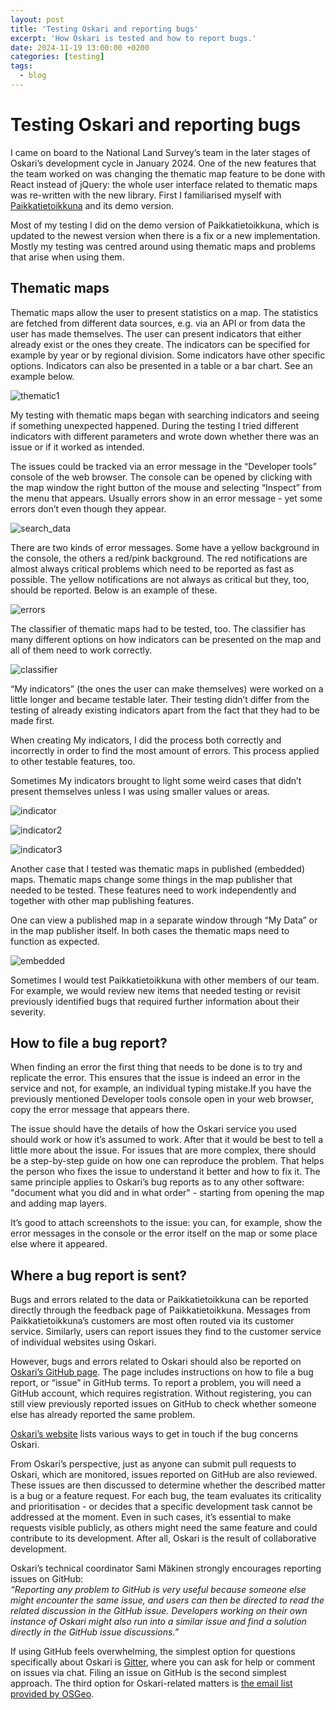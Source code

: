 ```yaml
---
layout: post
title: 'Testing Oskari and reporting bugs'
excerpt: 'How Oskari is tested and how to report bugs.'
date: 2024-11-19 13:00:00 +0200
categories: [testing]
tags:
  - blog
---
```


# Testing Oskari and reporting bugs

I came on board to the National Land Survey’s team in the later stages of Oskari’s development cycle in January 2024. One of the new features that the team worked on was changing the thematic map feature to be done with React instead of jQuery: the whole user interface related to thematic maps was re-written with the new library. First I familiarised myself with [Paikkatietoikkuna](https://kartta.paikkatietoikkuna.fi/) and its demo version.

Most of my testing I did on the demo version of Paikkatietoikkuna, which is updated to the newest version when there is a fix or a new implementation. Mostly my testing was centred around using thematic maps and problems that arise when using them. 

## Thematic maps

Thematic maps allow the user to present statistics on a map. The statistics are fetched from different data sources, e.g. via an API or from data the user has made themselves. The user can present indicators that either already exist or the ones they create. The indicators can be specified for example by year or by regional division. Some indicators have other specific options. Indicators can also be presented in a table or a bar chart. See an example below.

![thematic1](https://github.com/user-attachments/assets/cdc1657b-1603-47e7-b51e-280f1719717f)

My testing with thematic maps began with searching indicators and seeing if something unexpected happened. During the testing I tried different indicators with different parameters and wrote down whether there was an issue or if it worked as intended. 

The issues could be tracked via an error message in the “Developer tools” console of the web browser. The console can be opened by clicking with the map window the right button of the mouse and selecting “Inspect” from the menu that appears. Usually errors show in an error message - yet some errors don’t even though they appear.

![search_data](https://github.com/user-attachments/assets/397edd9e-f1a6-4366-8ec6-cc233057a492)

There are two kinds of error messages. Some have a yellow background in the console, the others a red/pink background. The red notifications are almost always critical problems which need to be reported as fast as possible. The yellow notifications are not always as critical but they, too, should be reported. Below is an example of these.

![errors](https://github.com/user-attachments/assets/ad7aff94-c8a0-468d-a5c6-88d695e17570)

The classifier of thematic maps had to be tested, too. The classifier has many different options on how indicators can be presented on the map and all of them need to work correctly.

![classifier](https://github.com/user-attachments/assets/8b7ba793-2731-437f-bf92-2da44c98ee3f)

“My indicators” (the ones the user can make themselves) were worked on a little longer and became testable later. Their testing didn’t differ from the testing of already existing indicators apart from the fact that they had to be made first.

When creating My indicators, I did the process both correctly and incorrectly in order to find the most amount of errors. This process applied to other testable features, too. 

Sometimes My indicators brought to light some weird cases that didn’t present themselves unless I was using smaller values or areas.  

![indicator](https://github.com/user-attachments/assets/975b4b2f-0c84-4c88-ab59-fcd6e1094701)

![indicator2](https://github.com/user-attachments/assets/5543279c-6889-4f88-be5b-817fafbff738)

![indicator3](https://github.com/user-attachments/assets/1b744972-9d9e-4306-ad22-1e49f3bd70b4)

Another case that I tested was thematic maps in published (embedded) maps. Thematic maps change some things in the map publisher that needed to be tested. These features need to work independently and together with other map publishing features. 

One can view a published map in a separate window through “My Data” or in the map publisher itself. In both cases the thematic maps need to function as expected. 

![embedded](https://github.com/user-attachments/assets/176c656d-ed95-49eb-bba2-666dab735b29)

Sometimes I would test Paikkatietoikkuna with other members of our team. For example, we would review new items that needed testing or revisit previously identified bugs that required further information about their severity. 

## How to file a bug report?

When finding an error the first thing that needs to be done is to try and replicate the error. This ensures that the issue is indeed an error in the service and not, for example, an individual typing mistake.If you have the previously mentioned Developer tools console open in your web browser, copy the error message that appears there.

The issue should have the details of how the Oskari service you used should work or how it’s assumed to work. After that it would be best to tell a little more about the issue. For issues that are more complex, there should be a step-by-step guide on how one can reproduce the problem. That helps the person who fixes the issue to understand it better and how to fix it. The same principle applies to Oskari’s bug reports as to any other software: "document what you did and in what order" - starting from opening the map and adding map layers.

It’s good to attach screenshots to the issue: you can, for example, show the error messages in the console or the error itself on the map or some place else where it appeared.

## Where a bug report is sent?

Bugs and errors related to the data or Paikkatietoikkuna can be reported directly through the feedback page of Paikkatietoikkuna. Messages from Paikkatietoikkuna’s customers are most often routed via its customer service. Similarly, users can report issues they find to the customer service of individual websites using Oskari.  

However, bugs and errors related to Oskari should also be reported on [Oskari’s GitHub page](https://github.com/oskariorg/oskari-documentation/issues/). The page includes instructions on how to file a bug report, or “issue” in GitHub terms. To report a problem, you will need a GitHub account, which requires registration. Without registering, you can still view previously reported issues on GitHub to check whether someone else has already reported the same problem.  

[Oskari’s website](https://oskari.org/contribute) lists various ways to get in touch if the bug concerns Oskari.

From Oskari’s perspective, just as anyone can submit pull requests to Oskari, which are monitored, issues reported on GitHub are also reviewed. These issues are then discussed to determine whether the described matter is a bug or a feature request. For each bug, the team evaluates its criticality and prioritisation - or decides that a specific development task cannot be addressed at the moment. Even in such cases, it’s essential to make requests visible publicly, as others might need the same feature and could contribute to its development. After all, Oskari is the result of collaborative development.  

Oskari’s technical coordinator Sami Mäkinen strongly encourages reporting issues on GitHub:  
*“Reporting any problem to GitHub is very useful because someone else might encounter the same issue, and users can then be directed to read the related discussion in the GitHub issue. Developers working on their own instance of Oskari might also run into a similar issue and find a solution directly in the GitHub issue discussions.”*

If using GitHub feels overwhelming, the simplest option for questions specifically about Oskari is [Gitter](https://app.gitter.im/#/room/#oskariorg_chat:gitter.im), where you can ask for help or comment on issues via chat. Filing an issue on GitHub is the second simplest approach. The third option for Oskari-related matters is [the email list provided by OSGeo](https://lists.osgeo.org/mailman/listinfo/oskari-user).  
